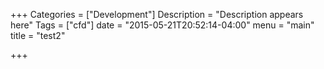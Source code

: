 +++
Categories = ["Development"]
Description = "Description appears here"
Tags = ["cfd"]
date = "2015-05-21T20:52:14-04:00"
menu = "main"
title = "test2"

+++


